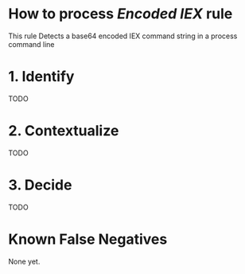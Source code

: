 # How to process *Encoded IEX* rule
This rule Detects a base64 encoded IEX command string in a process command line

# 1. Identify
TODO

# 2. Contextualize
TODO

# 3. Decide
TODO

# Known False Negatives
None yet.
